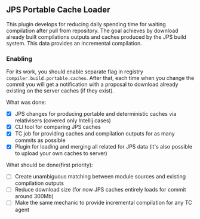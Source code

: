 ## JPS Portable Cache Loader
This plugin develops for reducing daily spending time for waiting compilation after pull from repository.
The goal achieves by download already built compilations outputs and caches produced by the JPS build system. This data provides an incremental compilation.

### Enabling
For its work, you should enable separate flag in registry `compiler.build.portable.caches`. After that, each time when you change the commit 
you will get a notification with a proposal to download already existing on the server caches (if they exist).


What was done:
- [x] JPS changes for producing portable and deterministic caches via relativisers (covered only Intellij cases)
- [x] CLI tool for comparing JPS caches
- [x] TC job for providing caches and compilation outputs for as many commits as possible
- [x] Plugin for loading and merging all related for JPS data (it's also possible to upload your own caches to server)
 
What should be done(first priority):
- [ ] Create unambiguous matching between module sources and existing compilation outputs
- [ ] Reduce download size (for now JPS caches entirely loads for commit around 300Mb)
- [ ] Make the same mechanic to provide incremental compilation for any TC agent 